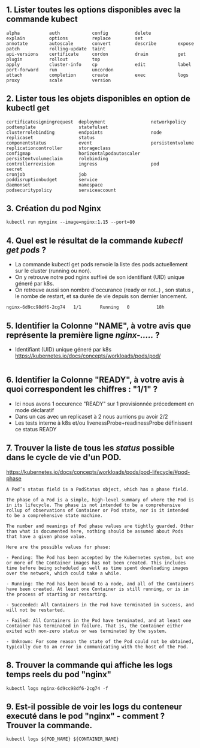 ## 1. Lister toutes les options disponibles avec la commande kubect
```
alpha           auth            config          delete          explain         options         replace         set             
annotate        autoscale       convert         describe        expose          patch           rolling-update  taint           
api-versions    certificate     cordon          drain           get             plugin          rollout         top             
apply           cluster-info    cp              edit            label           port-forward    run             uncordon        
attach          completion      create          exec            logs            proxy           scale           version         
```
## 2. Lister tous les objets disponibles en option de kubectl get

```
certificatesigningrequest  deployment                 networkpolicy              podtemplate                statefulset
clusterrolebinding         endpoints                  node                       replicaset                 status
componentstatus            event                      persistentvolume           replicationcontroller      storageclass
configmap                  horizontalpodautoscaler    persistentvolumeclaim      rolebinding                
controllerrevision         ingress                    pod                        secret                     
cronjob                    job                        poddisruptionbudget        service                    
daemonset                  namespace                  podsecuritypolicy          serviceaccount   
```

## 3. Création du pod Nginx
`kubectl run mynginx --image=nginx:1.15 --port=80`

## 4. Quel est le résultat de la commande *kubectl get pods* ?
- La commande kubectl get pods renvoie la liste des pods actuellement sur le cluster (running ou non).
- On y retrouve notre pod nginx suffixé de son identifiant (UID) unique géneré par k8s.
- On retrouve aussi son nombre d'occurance (ready or not..) , son status , le nombe de restart, et sa durée de vie depuis son dernier lancement.

`nginx-6d9cc98df6-2cg74   1/1       Running   0          18h`

## 5. Identifier la Colonne "NAME", à votre avis que représente la première ligne *nginx-.....* ?
- Identifiant (UID) unique géneré par k8s
https://kubernetes.io/docs/concepts/workloads/pods/pod/
``` Like individual application containers, pods are considered to be relatively ephemeral (rather than durable) entities. As discussed in life of a pod, pods are created, assigned a unique ID (UID), and scheduled to nodes where they remain until termination (according to restart policy) or deletion. If a node dies, the pods scheduled to that node are scheduled for deletion, after a timeout period. A given pod (as defined by a UID) is not “rescheduled” to a new node; instead, it can be replaced by an identical pod, with even the same name if desired, but with a new UID (see replication controller for more details).
```
## 6. Identifier la Colonne "READY", à votre avis à quoi correspondent les chiffres : "1/1" ?
- Ici nous avons 1 occurence "READY" sur 1 provisionnée précedement en mode déclaratif
- Dans un cas avec un replicaset à 2 nous aurrions pu avoir 2/2
- Les tests interne à k8s et/ou livenessProbe+readinessProbe définissent ce status READY

## 7. Trouver la liste de tous les *status* possible dans le cycle de vie d'un POD.

https://kubernetes.io/docs/concepts/workloads/pods/pod-lifecycle/#pod-phase

```
A Pod’s status field is a PodStatus object, which has a phase field.

The phase of a Pod is a simple, high-level summary of where the Pod is in its lifecycle. The phase is not intended to be a comprehensive rollup of observations of Container or Pod state, nor is it intended to be a comprehensive state machine.

The number and meanings of Pod phase values are tightly guarded. Other than what is documented here, nothing should be assumed about Pods that have a given phase value.

Here are the possible values for phase:

- Pending: The Pod has been accepted by the Kubernetes system, but one or more of the Container images has not been created. This includes time before being scheduled as well as time spent downloading images over the network, which could take a while.

- Running: The Pod has been bound to a node, and all of the Containers have been created. At least one Container is still running, or is in the process of starting or restarting.

- Succeeded: All Containers in the Pod have terminated in success, and will not be restarted.

- Failed: All Containers in the Pod have terminated, and at least one Container has terminated in failure. That is, the Container either exited with non-zero status or was terminated by the system.

- Unknown: For some reason the state of the Pod could not be obtained, typically due to an error in communicating with the host of the Pod.
```
## 8. Trouver la commande qui affiche les logs temps reels du pod "nginx"
`kubectl logs nginx-6d9cc98df6-2cg74 -f`

## 9. Est-il possible de voir les logs du conteneur executé dans le pod "nginx" - comment ? Trouver la commande.
`kubectl logs ${POD_NAME} ${CONTAINER_NAME}`
